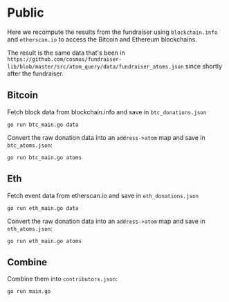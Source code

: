 # Public

Here we recompute the results from the fundraiser using `blockchain.info` and
`etherscan.io` to access the Bitcoin and Ethereum blockchains.

The result is the same data that's been in
`https://github.com/cosmos/fundraiser-lib/blob/master/src/atom_query/data/fundraiser_atoms.json`
since shortly after the fundraiser.

## Bitcoin

Fetch block data from blockchain.info and save in `btc_donations.json`

```
go run btc_main.go data
```

Convert the raw donation data into an `address->atom` map and save in
`btc_atoms.json`:

```
go run btc_main.go atoms
```

## Eth

Fetch event data from etherscan.io and save in `eth_donations.json`

```
go run eth_main.go data
```

Convert the raw donation data into an `address->atom` map and save in
`eth_atoms.json`:

```
go run eth_main.go atoms
```

## Combine

Combine them into `contributors.json`:

```
go run main.go
```
